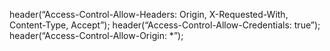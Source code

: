 header(“Access-Control-Allow-Headers: Origin, X-Requested-With, Content-Type, Accept”);
header(“Access-Control-Allow-Credentials: true”);
header(“Access-Control-Allow-Origin: *”);
